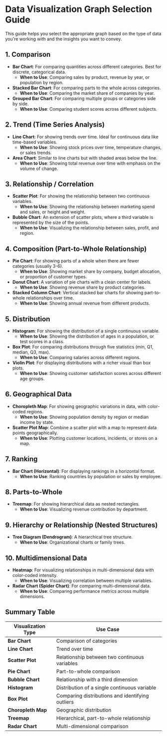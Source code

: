 # Data Visualization Graph Selection Guide

This guide helps you select the appropriate graph based on the type of data you're working with and the insights you want to convey.

## 1. Comparison
- **Bar Chart**: For comparing quantities across different categories. Best for discrete, categorical data.
  - **When to Use**: Comparing sales by product, revenue by year, or population by region.
- **Stacked Bar Chart**: For comparing parts to the whole across categories.
  - **When to Use**: Comparing the market share of companies by year.
- **Grouped Bar Chart**: For comparing multiple groups or categories side by side.
  - **When to Use**: Comparing student scores across different subjects.

## 2. Trend (Time Series Analysis)
- **Line Chart**: For showing trends over time. Ideal for continuous data like time-based variables.
  - **When to Use**: Showing stock prices over time, temperature changes, or sales trends.
- **Area Chart**: Similar to line charts but with shaded areas below the line.
  - **When to Use**: Showing total revenue over time with emphasis on the volume of change.

## 3. Relationship / Correlation
- **Scatter Plot**: For showing the relationship between two continuous variables.
  - **When to Use**: Showing the relationship between marketing spend and sales, or height and weight.
- **Bubble Chart**: An extension of scatter plots, where a third variable is represented by the size of the points.
  - **When to Use**: Visualizing the relationship between sales, profit, and region.

## 4. Composition (Part-to-Whole Relationship)
- **Pie Chart**: For showing parts of a whole when there are fewer categories (usually 3-6).
  - **When to Use**: Showing market share by company, budget allocation, or proportion of customer types.
- **Donut Chart**: A variation of pie charts with a clean center for labels.
  - **When to Use**: Showing revenue share by product categories.
- **Stacked Column Chart**: Vertical stacked bar charts for showing part-to-whole relationships over time.
  - **When to Use**: Showing annual revenue from different products.

## 5. Distribution
- **Histogram**: For showing the distribution of a single continuous variable.
  - **When to Use**: Showing the distribution of ages in a population, or test scores in a class.
- **Box Plot**: For comparing distributions through five statistics (min, Q1, median, Q3, max).
  - **When to Use**: Comparing salaries across different regions.
- **Violin Plot**: For displaying distributions with a richer visual than box plots.
  - **When to Use**: Showing customer satisfaction scores across different age groups.

## 6. Geographical Data
- **Choropleth Map**: For showing geographic variations in data, with color-coded regions.
  - **When to Use**: Showing population density by region or median income by state.
- **Scatter Plot Map**: Combine a scatter plot with a map to represent data points geographically.
  - **When to Use**: Plotting customer locations, incidents, or stores on a map.

## 7. Ranking
- **Bar Chart (Horizontal)**: For displaying rankings in a horizontal format.
  - **When to Use**: Ranking countries by population or sales by employee.

## 8. Parts-to-Whole
- **Treemap**: For showing hierarchical data as nested rectangles.
  - **When to Use**: Visualizing revenue contribution by department.

## 9. Hierarchy or Relationship (Nested Structures)
- **Tree Diagram (Dendrogram)**: A hierarchical tree structure.
  - **When to Use**: Organizational charts or family trees.

## 10. Multidimensional Data
- **Heatmap**: For visualizing relationships in multi-dimensional data with color-coded intensity.
  - **When to Use**: Visualizing correlation between multiple variables.
- **Radar Chart (Spider Chart)**: For comparing multi-dimensional data.
  - **When to Use**: Comparing performance metrics across multiple dimensions.

## Summary Table

| Visualization Type  | Use Case |
|---------------------|----------|
| **Bar Chart**        | Comparison of categories |
| **Line Chart**       | Trend over time |
| **Scatter Plot**     | Relationship between two continuous variables |
| **Pie Chart**        | Part-to-whole comparison |
| **Bubble Chart**     | Relationship with a third dimension |
| **Histogram**        | Distribution of a single continuous variable |
| **Box Plot**         | Comparing distributions and identifying outliers |
| **Choropleth Map**   | Geographic distribution |
| **Treemap**          | Hierarchical, part-to-whole relationship |
| **Radar Chart**      | Multi-dimensional comparison |
